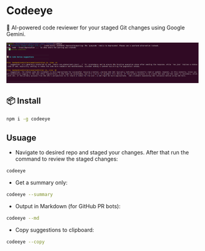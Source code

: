 # Codeeye

🧠 AI-powered code reviewer for your staged Git changes using Google Gemini.

![Image](https://raw.githubusercontent.com/AsharSal/codeeye/refs/heads/main/screenshots/codeeye.png)

## 📦 Install

```bash
npm i -g codeeye
```

## Usuage

- Navigate to desired repo and staged your changes. After that run the command to review the staged changes:

```bash
codeeye
```
- Get a summary only:

```bash
codeeye --summary
```
- Output in Markdown (for GitHub PR bots):

```bash
codeeye --md
```

- Copy suggestions to clipboard:

```bash
codeeye --copy
```